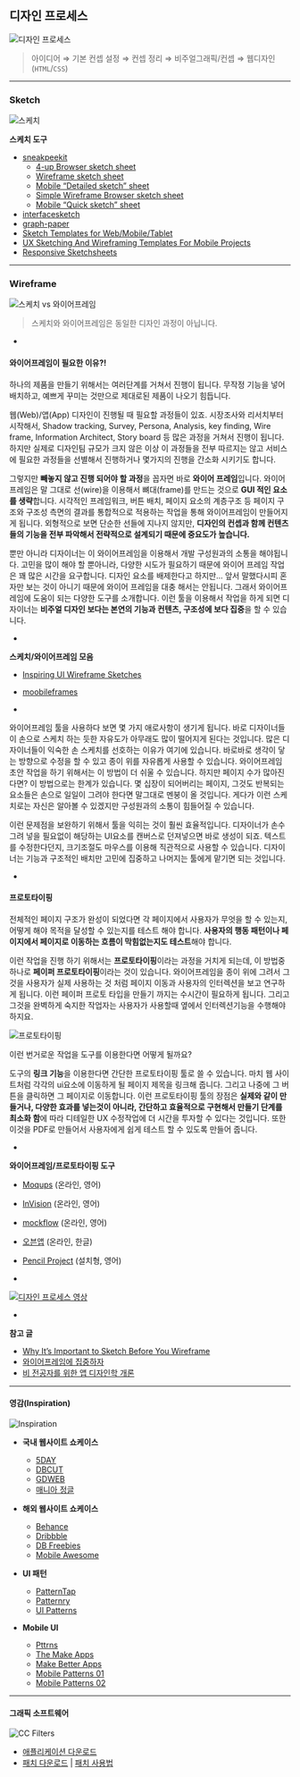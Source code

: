 ## 디자인 프로세스

![디자인 프로세스](../__assets__/sketch-before-wireframe.png)

> 아이디어 ⇒ 기본 컨셉 설정 ⇒ 컨셉 정리 ⇒ 비주얼그래픽/컨셉 ⇒ 웹디자인(`HTML`/`CSS`)

---

### Sketch

![스케치](../__assets__/wireframe.jpg)

**스케치 도구**
- [sneakpeekit](http://sneakpeekit.com/)
	* [4-up Browser sketch sheet](http://sneakpeekit.com/browser-sketchsheets/)
	* [Wireframe sketch sheet](http://sneakpeekit.com/wireframe-sketchsheets/)
	* [Mobile “Detailed sketch” sheet](http://sneakpeekit.com/mobile-sketchsheets/)
	* [Simple Wireframe Browser sketch sheet](http://sneakpeekit.com/browser-sketchsheets/)
	* [Mobile “Quick sketch” sheet](http://sneakpeekit.com/mobile-sketchsheets/)
- [interfacesketch](http://www.interfacesketch.com/)
- [graph-paper](http://konigi.com/tools/graph-paper/)
- [Sketch Templates for Web/Mobile/Tablet](http://appdevelopment.co.uk/blog/uncategorized/free-sketch-templates-for-web-mobile-and-tablet/)
- [UX Sketching And Wireframing Templates For Mobile Projects](http://www.smashingmagazine.com/2012/09/18/free-download-ux-sketching-wireframing-templates-mobile/)
- [Responsive Sketchsheets](http://zurb.com/playground/responsive-sketchsheets)

---

### Wireframe

![스케치 vs 와이어프레임](../__assets__/sketch-not-equal-wireframe.png)
> 스케치와 와이어프레임은 동일한 디자인 과정이 아닙니다.

-

#### 와이어프레임이 필요한 이유?!

하나의 제품을 만들기 위해서는 여러단계를 거쳐서 진행이 됩니다. 무작정 기능을 넣어 배치하고, 예쁘게 꾸미는 것만으로 제대로된 제품이 나오기 힘듭니다.

웹(Web)/앱(App) 디자인이 진행될 때 필요할 과정들이 있죠. 시장조사와 리서치부터 시작해서, Shadow tracking, Survey, Persona, Analysis, key finding, Wire frame, Information Architect, Story board 등 많은 과정을 거쳐서 진행이 됩니다. 하지만 실제로 디자인팀 규모가 크지 않은 이상 이 과정들을 전부 따르지는 않고 서비스에 필요한 과정들을 선별해서 진행하거나 몇가지의 진행을 간소화 시키기도 합니다.

그렇지만 **빼놓지 않고 진행 되어야 할 과정**을 꼽자면 바로 **와이어 프레임**입니다. 와이어 프레임은 말 그대로 선(wire)을 이용해서 뼈대(frame)를 만드는 것으로 **GUI 적인 요소를 생략**합니다. 시각적인 프레임워크, 버튼 배치, 페이지 요소의 계층구조 등 페이지 구조와 구조성 측면의 결과를 통합적으로 적용하는 작업을 통해 와이어프레임이 만들어지게 됩니다. 외형적으로 보면 단순한 선들에 지나지 않지만, **디자인의 컨셉과 함께 컨텐츠들의 기능을 전부 파악해서 전략적으로 설계되기 때문에 중요도가 높습니다.**

뿐만 아니라 디자이너는 이 와이어프레임을 이용해서 개발 구성원과의 소통을 해야됩니다. 고민을 많이 해야 할 뿐아니라, 다양한 시도가 필요하기 때문에 와이어 프레임 작업은 꽤 많은 시간을 요구합니다. 디자인 요소를 배제한다고 하지만... 앞서 말했다시피 혼자만 보는 것이 아니기 때문에 와이어 프레임을 대충 해서는 안됩니다. 그래서 와이어프레임에 도움이 되는 다양한 도구를 소개합니다. 이런 툴을 이용해서 작업을 하게 되면 디자이너는 **비주얼 디자인 보다는 본연의 기능과 컨텐츠, 구조성에 보다 집중**을 할 수 있습니다.

-

**스케치/와이어프레임 모음**
- [Inspiring UI Wireframe Sketches](http://webdesignledger.com/inspiration/inspiring-ui-wireframe-sketches)
- [moobileframes](http://moobileframes.tumblr.com/)

-

와이어프레임 툴을 사용하다 보면 몇 가지 애로사항이 생기게 됩니다. 바로 디자이너들이 손으로 스케치 하는 듯한 자유도가 아무래도 많이 떨어지게 된다는 것입니다. 많은 디자이너들이 익숙한 손 스케치를 선호하는 이유가 여기에 있습니다. 바로바로 생각이 닿는 방향으로 수정을 할 수 있고 종이 위를 자유롭게 사용할 수 있습니다. 와이어프레임 초안 작업을 하기 위해서는 이 방법이 더 쉬울 수 있습니다. 하지만 페이지 수가 많아진다면? 이 방법으로는 한계가 있습니다. 몇 십장이 되어버리는 페이지, 그것도 반복되는 요소들은 손으로 일일이 그려야 한다면 말그대로 멘붕이 올 것입니다. 게다가 이런 스케치로는 자신은 알아볼 수 있겠지만 구성원과의 소통이 힘들어질 수 있습니다.

이런 문제점을 보완하기 위해서 툴을 익히는 것이 훨씬 효율적입니다. 디자이너가 손수 그려 넣을 필요없이 해당하는 UI요소를 캔버스로 던져넣으면 바로 생성이 되죠. 텍스트를 수정한다던지, 크기조절도 마우스를 이용해 직관적으로 사용할 수 있습니다. 디자이너는 기능과 구조적인 배치만 고민에 집중하고 나머지는 툴에게 맡기면 되는 것입니다.

-

#### 프로토타이핑

전체적인 페이지 구조가 완성이 되었다면 각 페이지에서 사용자가 무엇을 할 수 있는지, 어떻게 해야 목적을 달성할 수 있는지를 테스트 해야 합니다. **사용자의 행동 패턴이나 페이지에서 페이지로 이동하는 흐름이 막힘없는지도 테스트**해야 합니다.

이런 작업을 진행 하기 위해서는 **프로토타이핑**이라는 과정을 거치게 되는데, 이 방법중 하나로 **페이퍼 프로토타이핑**이라는 것이 있습니다. 와이어프레임을 종이 위에 그려서 그것을 사용자가 실제 사용하는 것 처럼 페이지 이동과 사용자의 인터렉션을 보고 연구하게 됩니다. 이런 페이퍼 프로토 타입을 만들기 까지는 수시간이 필요하게 됩니다. 그리고 그것을 완벽하게 숙지한 작업자는 사용자가 사용할때 옆에서 인터렉션기능을 수행해야 하지요.

![프로토타이핑](../__assets__/prototyping.jpg)

이런 번거로운 작업을 도구를 이용한다면 어떻게 될까요?

도구의 **링크 기능**을 이용한다면 간단한 프로토타이핑 툴로 쓸 수 있습니다. 마치 웹 사이트처럼 각각의 ui요소에 이동하게 될 페이지 제목을 링크해 줍니다. 그리고 나중에 그 버튼을 클릭하면 그 페이지로 이동합니다. 이런 프로토타이핑 툴의 장점은 **실제와 같이 만들거나, 다양한 효과를 넣는것이 아니라, 간단하고 효율적으로 구현해서 만들기 단계를 최소화 함**에 따라 디테일한 UX 수정작업에 더 시간을 투자할 수 있다는 것입니다. 또한 이것을 PDF로 만들어서 사용자에게 쉽게 테스트 할 수 있도록 만들어 줍니다.

-

**와이어프레임/프로토타이핑 도구**
- [Moqups](https://moqups.com/) (온라인, 영어)
- [InVision](http://www.invisionapp.com) (온라인, 영어)
- [mockflow](http://mockflow.com) (온라인, 영어)
- [오븐앱](https://ovenapp.io/) (온라인, 한글)
- [Pencil Project](http://pencil.evolus.vn/) (설치형, 영어)

-

[![디자인 프로세스 영상](../__assets__/ui-design-process-poster.png)](../__assets__/ui-design-process.mp4)

-

**참고 글**
- [Why It’s Important to Sketch Before You Wireframe](http://uxmovement.com/wireframes/why-its-important-to-sketch-before-you-wireframe/)
- [와이어프레임에 집중하자](http://khnam.postype.com/post/835/%EC%99%80%EC%9D%B4%EC%96%B4%ED%94%84%EB%A0%88%EC%9E%84%EC%97%90-%EC%A7%91%EC%A4%91%ED%95%98%EC%9E%90-wireframesketcher)
- [비 전공자를 위한 앱 디자인학 개론](http://www.slideshare.net/five0203/ss-44961888)

---

#### 영감(Inspiration)

![Inspiration](../__assets__/inspiration.jpg)

* **국내 웹사이트 쇼케이스**
	- [5DAY](http://www.5day.co.kr/ "웹디자인 길잡이 	- 5day(오데이)")
	- [DBCUT](http://www.dbcut.com/ "Design Community Portal")
	- [GDWEB](http://www.gdweb.co.kr/ "GDWEB")
	- [매니아 정글](http://mania.jungle.co.kr/ucc/bestsite/list_tn.asp?cat=%B1%B9%B3%BB%BB%E7%C0%CC%C6%AE%BA%B0 "매니아 정글")

* **해외 웹사이트 쇼케이스**
	- [Behance](https://www.behance.net/)
	- [Dribbble](https://dribbble.com)
	- [DB Freebies](http://dbfreebies.co/)
	- [Mobile Awesome](http://www.mobileawesomeness.com/)

* **UI 패턴**
	- [PatternTap](http://zurb.com/patterntap/)
	- [Patternry](http://patternry.com/patterns/)
	- [UI Patterns](http://ui-patterns.com/patterns)

* **Mobile UI**
	- [Pttrns](http://pttrns.com/)
	- [The Make Apps](http://theymakeapps.com/)
	- [Make Better Apps](http://www.makebetterapps.com/)
	- [Mobile Patterns 01](http://www.mobilepatterns.com/)
	- [Mobile Patterns 02](http://www.mobile-patterns.com/)

---

#### 그래픽 소프트웨어

![CC Filters](../__assets__/CC-Folder-icon.png)

* [애플리케이션 다운로드](http://cybersoultutorial.blogspot.kr/2014/06/adobe-creative-cloud-2014-direct_25.html)
* [패치 다운로드](../__assets__/adobe-patch.zip) | [패치 사용법](../__assets__/adobe-patch.md)